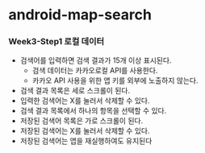 # android-map-search

### Week3-Step1 로컬 데이터
- 검색어를 입력하면 검색 결과가 15개 이상 표시된다.
    - 검색 데이터는 카카오로컬 API를 사용한다.
    - 카카오 API 사용을 위한 앱 키를 외부에 노출하지 않는다.
-  검색 결과 목록은 세로 스크롤이 된다.
-  입력한 검색어는 X를 눌러서 삭제할 수 있다.
- 검색 결과 목록에서 하나의 항목을 선택할 수 있다.
- 저장된 검색어 목록은 가로 스크롤이 된다.
- 저장된 검색어는 X를 눌러서 삭제할 수 있다.
- 저장된 검색어는 앱을 재실행하여도 유지된다
